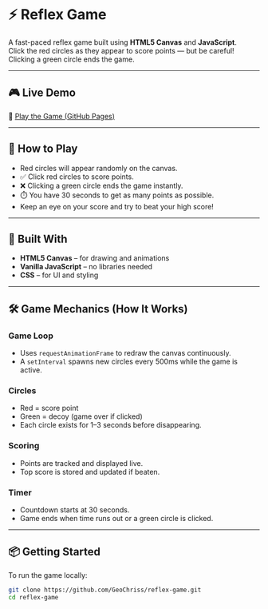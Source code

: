 # ⚡ Reflex Game

A fast-paced reflex game built using **HTML5 Canvas** and **JavaScript**.  
Click the red circles as they appear to score points — but be careful! Clicking a green circle ends the game.

---

## 🎮 Live Demo

🚀 [Play the Game (GitHub Pages)](https://geochriss.github.io/reflex-game/)

---

## 🧠 How to Play

- Red circles will appear randomly on the canvas.
- ✅ Click red circles to score points.
- ❌ Clicking a green circle ends the game instantly.
- ⏱️ You have 30 seconds to get as many points as possible.
- Keep an eye on your score and try to beat your high score!

---

## 🔧 Built With

- **HTML5 Canvas** – for drawing and animations
- **Vanilla JavaScript** – no libraries needed
- **CSS** – for UI and styling


---

## 🛠️ Game Mechanics (How It Works)

### Game Loop
- Uses `requestAnimationFrame` to redraw the canvas continuously.
- A `setInterval` spawns new circles every 500ms while the game is active.

### Circles
- Red = score point
- Green = decoy (game over if clicked)
- Each circle exists for 1–3 seconds before disappearing.

### Scoring
- Points are tracked and displayed live.
- Top score is stored and updated if beaten.

### Timer
- Countdown starts at 30 seconds.
- Game ends when time runs out or a green circle is clicked.

---

## 📦 Getting Started

To run the game locally:

```bash
git clone https://github.com/GeoChriss/reflex-game.git
cd reflex-game

